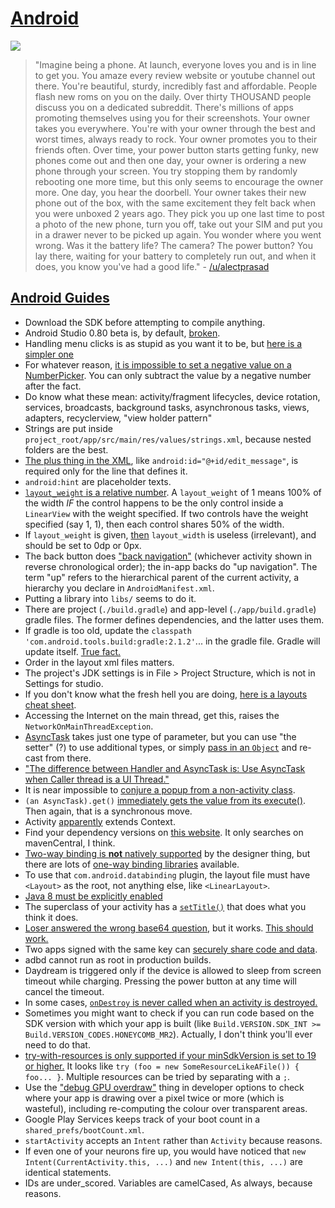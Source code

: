 # [Android](https://www.reddit.com/r/androiddev/comments/3ka9j0/what_to_know_for_a_mobile_developer_interview/)

![](http://i.imgur.com/2q7uebE.jpg)

> "Imagine being a phone. At launch, everyone loves you and is in line to get you. You amaze every review website or youtube channel out there. You're beautiful, sturdy, incredibly fast and affordable. People flash new roms on you on the daily. Over thirty THOUSAND people discuss you on a dedicated subreddit. There's millions of apps promoting themselves using you for their screenshots. Your owner takes you everywhere. You're with your owner through the best and worst times, always ready to rock. Your owner promotes you to their friends often. Over time, your power button starts getting funky, new phones come out and then one day, your owner is ordering a new phone through your screen. You try stopping them by randomly rebooting one more time, but this only seems to encourage the owner more. One day, you hear the doorbell. Your owner takes their new phone out of the box, with the same excitement they felt back when you were unboxed 2 years ago. They pick you up one last time to post a photo of the new phone, turn you off, take out your SIM and put you in a drawer never to be picked up again. You wonder where you went wrong. Was it the battery life? The camera? The power button? You lay there, waiting for your battery to completely run out, and when it does, you know you've had a good life." - [/u/alectprasad](https://www.reddit.com/r/Android/comments/721w8x/you_just_got_a_new_smartphone_what_is_the_first/dnfmdp4/)

## [Android Guides](https://github.com/codepath/android_guides/wiki)

* Download the SDK before attempting to compile anything.
* Android Studio 0.80 beta is, by default, [broken](http://stackoverflow.com/questions/24465289/android-studio-failure-install-failed-older-sdk).
* Handling menu clicks is as stupid as you want it to be, but [here is a simpler one](http://stackoverflow.com/a/7480103/1558430)
* For whatever reason, [it is impossible to set a negative value on a NumberPicker](http://stackoverflow.com/questions/20968561/android-numberpicker-negative-values). You can only subtract the value by a negative number after the fact.
* Do know what these mean: activity/fragment lifecycles, device rotation, services, broadcasts, background tasks, asynchronous tasks, views, adapters, recyclerview, "view holder pattern"
* Strings are put inside `project_root/app/src/main/res/values/strings.xml`, because nested folders are the best.
* [The plus thing in the XML](http://developer.android.com/training/basics/firstapp/building-ui.html), like `android:id="@+id/edit_message"`, is required only for the line that defines it.
* `android:hint` are placeholder texts.
* [`layout_weight` is a relative number](http://stackoverflow.com/questions/3995825/what-does-androidlayout-weight-mean). A `layout_weight` of 1 means 100% of the width *IF* the control happens to be the only control inside a `LinearView` with the weight specified. If two controls have the weight specified (say 1, 1), then each control shares 50% of the width.
* If `layout_weight` is given, [then](http://developer.android.com/training/basics/firstapp/building-ui.html) `layout_width` is useless (irrelevant), and should be set to 0dp or 0px.
* The back button does ["back navigation"](http://developer.android.com/design/patterns/navigation.html) (whichever activity shown in reverse chronological order); the in-app backs do "up navigation". The term "up" refers to the hierarchical parent of the current activity, a hierarchy you declare in `AndroidManifest.xml`.
* Putting a library into `libs/` seems to do it.
* There are project (`./build.gradle`) and app-level (`./app/build.gradle`) gradle files. The former defines dependencies, and the latter uses them.
* If gradle is too old, update the `classpath 'com.android.tools.build:gradle:2.1.2'`... in the gradle file. Gradle will update itself. [True fact.](http://stackoverflow.com/questions/17634708/android-studio-upgraded-from-0-1-9-to-0-2-0-causing-gradle-build-errors-now/17648742#17648742)
* Order in the layout xml files matters.
* The project's JDK settings is in File > Project Structure, which is not in Settings for studio.
* If you don't know what the fresh hell you are doing, [here is a layouts cheat sheet](http://labs.udacity.com/images/Layout-Cheat-Sheet.pdf).
* Accessing the Internet on the main thread, get this, raises the `NetworkOnMainThreadException`.
* [AsyncTask](http://stackoverflow.com/questions/3921816/can-i-pass-different-types-of-parameters-to-an-asynctask-in-android) takes just one type of parameter, but you can use "the setter" (?) to use additional types, or simply [pass in an `Object`](http://stackoverflow.com/a/9077177) and re-cast from there.
* ["The difference between Handler and AsyncTask is: Use AsyncTask when Caller thread is a UI Thread."](http://stackoverflow.com/a/9800870)
* It is near impossible to [conjure a popup from a non-activity class](http://stackoverflow.com/a/31221646).
* `(an AsyncTask).get()` [immediately gets the value from its execute()](http://stackoverflow.com/a/10972142). Then again, that is a synchronous move.
* Activity [apparently](http://stackoverflow.com/a/9192916/1558430) extends Context.
* Find your dependency versions on [this website](http://search.maven.org/#search%7Cga%7C1%7Cio.reactivex.rxjava). It only searches on mavenCentral, I think.
* [Two-way binding is **not** natively supported](https://medium.com/@fabioCollini/android-data-binding-f9f9d3afc761#.pfcgcnfo5) by the designer thing, but there are lots of [one-way binding libraries](https://developer.android.com/topic/libraries/data-binding/index.html) available.
* To use that `com.android.databinding` plugin, the layout file must have `<Layout>` as the root, not anything else, like `<LinearLayout>`.
* [Java 8 must be explicitly enabled](http://stackoverflow.com/a/37004259/1558430)
* The superclass of your activity has a [`setTitle()`](http://stackoverflow.com/questions/3975550/android-how-to-change-the-application-title) that does what you think it does.
* [Loser answered the wrong base64 question](http://stackoverflow.com/a/29383697/1558430), but it works. [This should work.](http://stackoverflow.com/a/15683305/1558430)
* Two apps signed with the same key can [securely share code and data](https://developer.android.com/studio/publish/app-signing.html#considerations).
* adbd cannot run as root in production builds.
* Daydream is triggered only if the device is allowed to sleep from screen timeout while charging. Pressing the power button at any time will cancel the timeout.
* In some cases, [`onDestroy` is never called when an activity is destroyed.](https://academy.realm.io/posts/sf-fabien-davos-modern-android-ditching-activities-fragments/)
* Sometimes you might want to check if you can run code based on the SDK version with which your app is built (like `Build.VERSION.SDK_INT >= Build.VERSION_CODES.HONEYCOMB_MR2`). Actually, I don't think you'll ever need to do that.
* [try-with-resources is only supported if your minSdkVersion is set to 19 or higher.](https://stackoverflow.com/a/24290875/1558430) It looks like `try (foo = new SomeResourceLikeAFile()) { foo... }`. Multiple resources can be tried by separating with a `;`.
* Use the ["debug GPU overdraw"](https://www.youtube.com/watch?v=I4MhEx-nck4) thing in developer options to check where your app is drawing over a pixel twice or more (which is wasteful), including re-computing the colour over transparent areas.
* Google Play Services keeps track of your boot count in a `shared_prefs/bootCount.xml`.
* `startActivity` accepts an `Intent` rather than `Activity` because reasons.
* If even one of your neurons fire up, you would have noticed that `new Intent(CurrentActivity.this, ...)` and `new Intent(this, ...)` are identical statements.
* IDs are under_scored. Variables are camelCased, As always, because reasons.